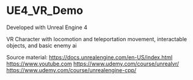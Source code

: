 # UE4_VR_Demo

Developed with Unreal Engine 4


VR Character with locomotion and teleportation movement, interactable objects, and basic enemy ai

Source material: https://docs.unrealengine.com/en-US/index.html
                 https://www.youtube.com
                 https://www.udemy.com/course/unrealvr/
                 https://www.udemy.com/course/unrealengine-cpp/
                
